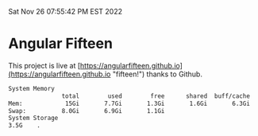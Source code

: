 Sat Nov 26 07:55:42 PM EST 2022

# Angular Fifteen


This project is live at [https://angularfifteen.github.io](https://angularfifteen.github.io "fifteen!") thanks to Github.

```bash
System Memory
               total        used        free      shared  buff/cache   available
Mem:            15Gi       7.7Gi       1.3Gi       1.6Gi       6.3Gi       5.7Gi
Swap:          8.0Gi       6.9Gi       1.1Gi
System Storage
3.5G	.
```

